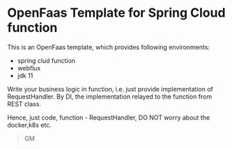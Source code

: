 # OpenFaas Template for Spring Cloud function

This is an OpenFaas template, which provides following environments:

- spring clud function
- webflux
- jdk 11

Write your business logic in function, i.e. just provide implementation of RequestHandler. By DI, the implementation
relayed to the function from REST class.

Hence, just code, function - RequestHandler, DO NOT worry about the docker,k8s etc.

> GM